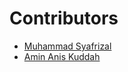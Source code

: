 # Contributors

- [Muhammad Syafrizal](https://github.com/ikaru19)
- [Amin Anis Kuddah](https://github.com/Aminkuddah)